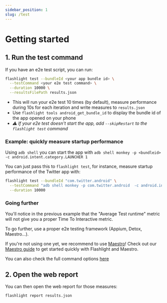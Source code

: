 ```yaml
---
sidebar_position: 1
slug: /test
---
```


# Getting started

<Install />

## 1. Run the test command

If you have an e2e test script, you can run:

```bash
flashlight test --bundleId <your app bundle id> \
  --testCommand <your e2e test command> \
  --duration 10000 \
  --resultsFilePath results.json
```

- This will run your e2e test 10 times (by default), measure performance during 10s for each iteration and write measures to `results.json`
- Use `flashlight tools android_get_bundle_id` to display the bundle id of the app opened on your phone
- _⚠️ If your e2e test doesn't start the app, add `--skipRestart` to the `flashlight test` command_

### Example: quickly measure startup performance

Using `adb shell` you can start the app with `adb shell monkey -p <bundleid> -c android.intent.category.LAUNCHER 1`

You can just pass this to `flashlight test`, for instance, measure startup performance of the Twitter app with:

```bash
flashlight test --bundleId "com.twitter.android" \
  --testCommand "adb shell monkey -p com.twitter.android  -c android.intent.category.LAUNCHER 1" \
  --duration 10000
```

### Going further

You'll notice in the previous example that the "Average Test runtime" metric will not give you a proper Time To Interactive metric.

To go further, use a proper e2e testing framework (Appium, Detox, Maestro...).

If you're not using one yet, we recommend to use [Maestro](https://github.com/mobile-dev-inc/maestro)!
Check out our [Maestro guide](./test/maestro) to get started quickly with Flashlight and Maestro.

You can also check the full command options [here](./test/api)

## 2. Open the web report

You can then open the web report for those measures:

```bash
flashlight report results.json
```
